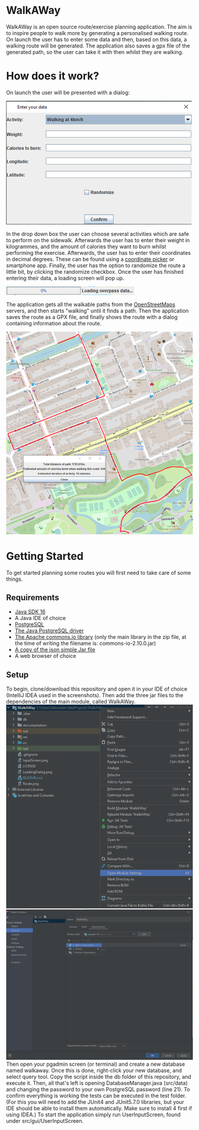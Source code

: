 # WalkAWay
WalkAWay is an open source route/exercise planning application.
The aim is to inspire people to walk more by generating a personalised walking route. 
On launch the user has to enter some data and then, based on this data, a walking route will be generated.
The application also saves a gpx file of the generated path, so the user can take it with then whilst they are walking.

# How does it work?
On launch the user will be presented with a dialog:

![input](InputScreen.png)

In the drop down box the user can choose several activities which are safe to perform on the sidewalk.
Afterwards the user has to enter their weight in kilogrammes, and the amount of calories they want to burn whilst performing the exercise.
Afterwards, the user has to enter their coordinates in decimal degrees. These can be found using a <a href="https://epsg.io/map"> coordinate picker</a> or smartphone app.
Finally, the user has the option to randomize the route a little bit, by clicking the randomize checkbox.
Once the user has finished entering their data, a loading screen will pop up.

![loading](LoadingDialog.png)

The application gets all the walkable paths from the <a href="https://www.openstreetmap.org/">OpenStreetMaps</a> servers, and then starts "walking" until it finds a path.
Then the application saves the route as a GPX file, and finally shows the route with a dialog containing information about the route.

![route](Route.png)

# Getting Started
To get started planning some routes you will first need to take care of some things.

## Requirements
- <a href="https://www.oracle.com/java/technologies/javase-jdk16-downloads.html"> Java SDK 16</a>
- A Java IDE of choice
- <a href="https://www.postgresql.org/download">PostgreSQL</a>
- <a href="https://jdbc.postgresql.org/download.html">The Java PostgreSQL driver
- <a href="https://commons.apache.org/proper/commons-io/download_io.cgi"> The Apache commons.io library</a> (only the main library in the zip file, at the time of writing the filename is: commons-io-2.10.0.jar) 
- <a href="https://code.google.com/archive/p/json-simple/downloads"> A copy of the json simple Jar file</a>
- A web browser of choice

## Setup
To begin, clone/download this repository and open it in your IDE of choice (IntelliJ IDEA used in the screenshots). Then add the three jar files to the dependencies of the main module, called WalkAWay.
![dependency](AddDependency.png)
![jar](jar.png)
Then open your pgadmin screen (or terminal) and create a new database named walkaway. Once this is done, right-click your new database, and select query tool.
Copy the script inside the db folder of this repository, and execute it. 
Then, all that's left is opening DatabaseManager.java (src/data) and changing the password to your own PostgreSQL password (line 21).
To confirm everything is working the tests can be executed in the test folder. (For this you will need to add the JUnit4 and JUnit5.7.0 libraries, but your IDE should be able to install them automatically. Make sure to install 4 first if using IDEA.)
To start the application simply run UserInputScreen, found under src/gui/UserInputScreen.